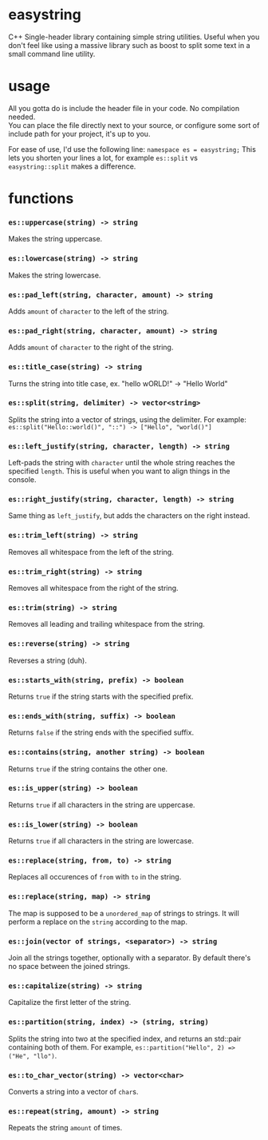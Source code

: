 
# easystring
C++ Single-header library containing simple string utilities.
Useful when you don't feel like using a massive library such as boost to split some text in a small command line utility.

# usage
All you gotta do is include the header file in your code. No compilation needed.  
You can place the file directly next to your source, or configure some sort of include path for your project, it's up to you.

For ease of use, I'd use the following line:
`namespace es = easystring;`
This lets you shorten your lines a lot, for example `es::split` vs `easystring::split` makes a difference.

# functions

### `es::uppercase(string) -> string`
Makes the string uppercase.

### `es::lowercase(string) -> string`
Makes the string lowercase.

### `es::pad_left(string, character, amount) -> string`
Adds `amount` of `character` to the left of the string.

### `es::pad_right(string, character, amount) -> string`
Adds `amount` of `character` to the right of the string.

### `es::title_case(string) -> string`
Turns the string into title case, ex. "hello wORLD!" -> "Hello World"

### `es::split(string, delimiter) -> vector<string>`
Splits the string into a vector of strings, using the delimiter.
For example:
`es::split("Hello::world()", "::") -> ["Hello", "world()"]`

### `es::left_justify(string, character, length) -> string`
Left-pads the string with `character` until the whole string reaches the specified `length`.
This is useful when you want to align things in the console.

### `es::right_justify(string, character, length) -> string`
Same thing as `left_justify`, but adds the characters on the right instead.

### `es::trim_left(string) -> string`
Removes all whitespace from the left of the string.

### `es::trim_right(string) -> string`
Removes all whitespace from the right of the string.

### `es::trim(string) -> string`
Removes all leading and trailing whitespace from the string.

### `es::reverse(string) -> string`
Reverses a string (duh).

### `es::starts_with(string, prefix) -> boolean`
Returns `true` if the string starts with the specified prefix.

### `es::ends_with(string, suffix) -> boolean`
Returns `false` if the string ends with the specified suffix.

### `es::contains(string, another string) -> boolean`
Returns `true` if the string contains the other one.

### `es::is_upper(string) -> boolean`
Returns `true` if all characters in the string are uppercase.

### `es::is_lower(string) -> boolean`
Returns `true` if all characters in the string are lowercase.

### `es::replace(string, from, to) -> string`
Replaces all occurences of `from` with `to` in the string.

### `es::replace(string, map) -> string`
The map is supposed to be a `unordered_map` of strings to strings.
It will perform a replace on the `string` according to the map.

### `es::join(vector of strings, <separator>) -> string`
Join all the strings together, optionally with a separator. By default there's no space between the joined strings.

### `es::capitalize(string) -> string`
Capitalize the first letter of the string.

### `es::partition(string, index) -> (string, string)`
Splits the string into two at the specified index, and returns an std::pair containing both of them.
For example, `es::partition("Hello", 2) => ("He", "llo")`.

### `es::to_char_vector(string) -> vector<char>`
Converts a string into a vector of `char`s.

### `es::repeat(string, amount) -> string`
Repeats the string `amount` of times.